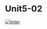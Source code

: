 # Unit5-02
[![linter](https://github.com/Abdullah-Al-Rashid/Unit5-02/workflows/linter/badge.svg)](https://github.com/marketplace/actions/super-linter)         
